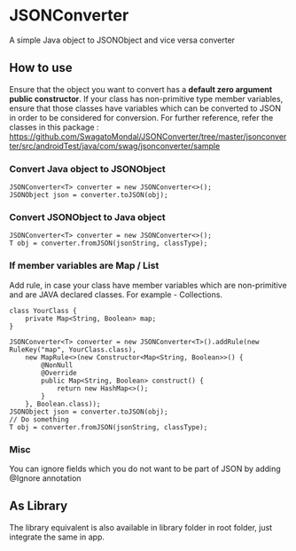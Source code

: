 # JSONConverter
A simple Java object to JSONObject and vice versa converter

## How to use
Ensure that the object you want to convert has a **default zero argument public constructor**. If your
class has non-primitive type member variables, ensure that those classes have variables which can be
converted to JSON in order to be considered for conversion. For further reference, refer the classes in this package :
https://github.com/SwagatoMondal/JSONConverter/tree/master/jsonconverter/src/androidTest/java/com/swag/jsonconverter/sample
### Convert Java object to JSONObject
```
JSONConverter<T> converter = new JSONConverter<>();
JSONObject json = converter.toJSON(obj);
```
### Convert JSONObject to Java object
```
JSONConverter<T> converter = new JSONConverter<>();
T obj = converter.fromJSON(jsonString, classType);
```
### If member variables are Map / List
Add rule, in case your class have member variables which are non-primitive and are JAVA declared classes. For example - Collections.
```
class YourClass {
    private Map<String, Boolean> map;
}

JSONConverter<T> converter = new JSONConverter<T>().addRule(new RuleKey("map", YourClass.class),
    new MapRule<>(new Constructor<Map<String, Boolean>>() {
        @NonNull
        @Override
        public Map<String, Boolean> construct() {
            return new HashMap<>();
        }
    }, Boolean.class));
JSONObject json = converter.toJSON(obj);
// Do something
T obj = converter.fromJSON(jsonString, classType);
```
### Misc
You can ignore fields which you do not want to be part of JSON by adding @Ignore annotation

## As Library
The library equivalent is also available in library folder in root folder, just integrate the same in app.
